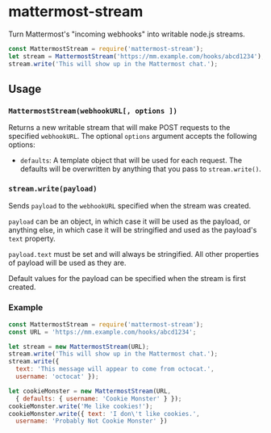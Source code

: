 # mattermost-stream

Turn Mattermost's "incoming webhooks" into writable node.js streams.

```js
const MattermostStream = require('mattermost-stream');
let stream = MattermostStream('https://mm.example.com/hooks/abcd1234');
stream.write('This will show up in the Mattermost chat.');
```

## Usage

### `MattermostStream(webhookURL[, options ])`

Returns a new writable stream that will make POST requests to the specified
`webhookURL`. The optional `options` argument accepts the following options:

* `defaults`: A template object that will be used for each request. The defaults
  will be overwritten by anything that you pass to `stream.write()`.

### `stream.write(payload)`

Sends `payload` to the `webhookURL` specified when the stream was created.

`payload` can be an object, in which case it will be used as the payload, or
anything else, in which case it will be stringified and used as the payload's
`text` property.

`payload.text` must be set and will always be stringified. All other properties
of payload will be used as they are.

Default values for the payload can be specified when the stream is first
created.

### Example

```js
const MattermostStream = require('mattermost-stream');
const URL = 'https://mm.example.com/hooks/abcd1234';

let stream = new MattermostStream(URL);
stream.write('This will show up in the Mattermost chat.');
stream.write({
  text: 'This message will appear to come from octocat.',
  username: 'octocat' });

let cookieMonster = new MattermostStream(URL,
  { defaults: { username: 'Cookie Monster' } });
cookieMonster.write('Me like cookies!');
cookieMonster.write({ text: 'I don\'t like cookies.',
  username: 'Probably Not Cookie Monster' })
```
